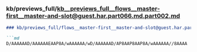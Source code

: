 ### kb/previews_full/kb__previews_full__flows__master-first__master-and-slot@guest.har.part066.md.part002.md

```md
### kb/previews_full/flows__master-first__master-and-slot@guest.har.part066.md (part 002)

```md
D/AAAAAAD/AAAAAAEAAP8A/wAAAAAA/wD/AAAAAAD/AP8AAP8AAP8A/wAAAAAA//8AAAA
```

```

```
